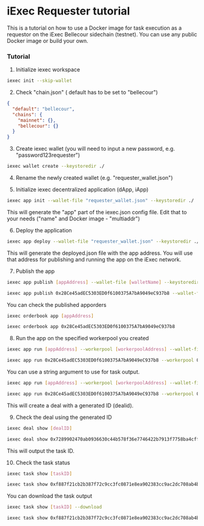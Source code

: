 # iExec Requester tutorial
This is a tutorial on how to use a Docker image for task execution as a requestor on the iExec Bellecour sidechain (testnet).
You can use any public Docker image or build your own.


### Tutorial
1. Initialize iexec workspace
```bash
iexec init --skip-wallet
```

2. Check "chain.json" ( default has to be set to "bellecour")
```json
{
  "default": "bellecour",
  "chains": {
    "mainnet": {},
    "bellecour": {}
  }
}
```

3. Create iexec wallet (you will need to input a new password, e.g. "password123requester")
```bash
iexec wallet create --keystoredir ./
```

4. Rename the newly created wallet (e.g. "requester_wallet.json")

5. Initialize iexec decentralized application (dApp, iApp)
```bash
iexec app init --wallet-file "requester_wallet.json" --keystoredir ./
```

This will generate the "app" part of the iexec.json config file. Edit that to your needs ("name" and Docker image - "multiaddr")

6. Deploy the application
```bash
iexec app deploy --wallet-file "requester_wallet.json" --keystoredir ./
```
This will generate the deployed.json file with the app address. You will use that address for publishing and running the app on the iExec network.

7. Publish the app
```bash
iexec app publish [appAddress] --wallet-file [walletName] --keystoredir ./
```

```bash
iexec app publish 0x28Ce45adEC5303ED0f6100375A7bA9049eC937b8 --wallet-file "requester_wallet.json" --keystoredir ./
```

You can check the published apporders

```bash
iexec orderbook app [appAddress]
```

```bash
iexec orderbook app 0x28Ce45adEC5303ED0f6100375A7bA9049eC937b8
```

8. Run the app on the specified workerpool you created
```bash
iexec app run [appAddress] --workerpool [workerpoolAddress] --wallet-file [walletName] --keystoredir ./
```

```bash
iexec app run 0x28Ce45adEC5303ED0f6100375A7bA9049eC937b8 --workerpool 0x767eb830fd670d221C761b0c144a33Ec39a5902E --wallet-file "requester_wallet.json" --keystoredir ./
```

You can use a string argument to use for task output.

```bash
iexec app run [appAddress] --workerpool [workerpoolAddress] --wallet-file [walletName] --keystoredir ./ --args [StringArgument]
```

```bash
iexec app run 0x28Ce45adEC5303ED0f6100375A7bA9049eC937b8 --workerpool 0x767eb830fd670d221C761b0c144a33Ec39a5902E --wallet-file "requester_wallet.json" --keystoredir ./ --args MyArgument
```

This will create a deal with a generated ID (dealid).

9. Check the deal using the generated ID
```bash
iexec deal show [dealID]
```

```bash
iexec deal show 0x7289902470ab0936630c44b578f36e7746422b7913f7758ba4cffcb01d0b505b
```

This will output the task ID.

10. Check the task status
```bash
iexec task show [taskID]
```

```bash
iexec task show 0xf887f21cb2b387f72c9cc3fc0871e8ea902383cc9ac2dc708ab4b9fdfba76295
```

You can download the task output

```bash
iexec task show [taskID] --download
```

```bash
iexec task show 0xf887f21cb2b387f72c9cc3fc0871e8ea902383cc9ac2dc708ab4b9fdfba76295 --download
```
